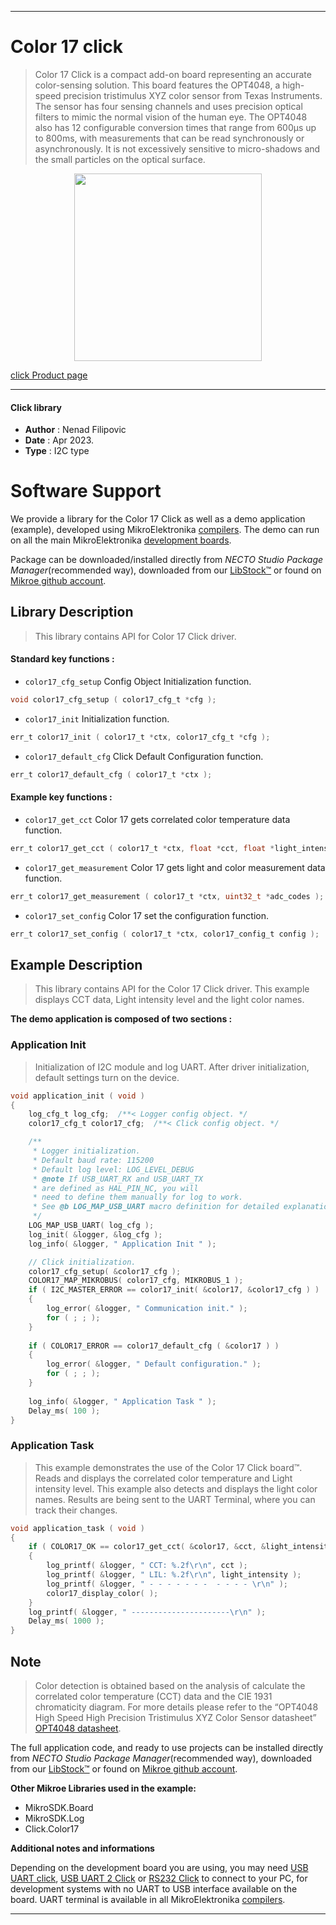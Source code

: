 
---
# Color 17 click

> Color 17 Click is a compact add-on board representing an accurate color-sensing solution. 
> This board features the OPT4048, a high-speed precision tristimulus XYZ color sensor from Texas Instruments. 
> The sensor has four sensing channels and uses precision optical filters to mimic the normal vision of the human eye. 
> The OPT4048 also has 12 configurable conversion times that range from 600μs up to 800ms, 
> with measurements that can be read synchronously or asynchronously. 
> It is not excessively sensitive to micro-shadows and the small particles on the optical surface.

<p align="center">
  <img src="https://download.mikroe.com/images/click_for_ide/color17_click.png" height=300px>
</p>

[click Product page](https://www.mikroe.com/color-17-click)

---


#### Click library

- **Author**        : Nenad Filipovic
- **Date**          : Apr 2023.
- **Type**          : I2C type


# Software Support

We provide a library for the Color 17 Click
as well as a demo application (example), developed using MikroElektronika
[compilers](https://www.mikroe.com/necto-studio).
The demo can run on all the main MikroElektronika [development boards](https://www.mikroe.com/development-boards).

Package can be downloaded/installed directly from *NECTO Studio Package Manager*(recommended way), downloaded from our [LibStock&trade;](https://libstock.mikroe.com) or found on [Mikroe github account](https://github.com/MikroElektronika/mikrosdk_click_v2/tree/master/clicks).

## Library Description

> This library contains API for Color 17 Click driver.

#### Standard key functions :

- `color17_cfg_setup` Config Object Initialization function.
```c
void color17_cfg_setup ( color17_cfg_t *cfg );
```

- `color17_init` Initialization function.
```c
err_t color17_init ( color17_t *ctx, color17_cfg_t *cfg );
```

- `color17_default_cfg` Click Default Configuration function.
```c
err_t color17_default_cfg ( color17_t *ctx );
```

#### Example key functions :

- `color17_get_cct` Color 17 gets correlated color temperature data function.
```c
err_t color17_get_cct ( color17_t *ctx, float *cct, float *light_intensity );
```

- `color17_get_measurement` Color 17 gets light and color measurement data function.
```c
err_t color17_get_measurement ( color17_t *ctx, uint32_t *adc_codes );
```

- `color17_set_config` Color 17 set the configuration function.
```c
err_t color17_set_config ( color17_t *ctx, color17_config_t config );
```

## Example Description

> This library contains API for the Color 17 Click driver.
> This example displays CCT data, Light intensity level
> and the light color names.

**The demo application is composed of two sections :**

### Application Init

> Initialization of I2C module and log UART.
> After driver initialization, default settings turn on the device.

```c
void application_init ( void ) 
{
    log_cfg_t log_cfg;  /**< Logger config object. */
    color17_cfg_t color17_cfg;  /**< Click config object. */

    /** 
     * Logger initialization.
     * Default baud rate: 115200
     * Default log level: LOG_LEVEL_DEBUG
     * @note If USB_UART_RX and USB_UART_TX 
     * are defined as HAL_PIN_NC, you will 
     * need to define them manually for log to work. 
     * See @b LOG_MAP_USB_UART macro definition for detailed explanation.
     */
    LOG_MAP_USB_UART( log_cfg );
    log_init( &logger, &log_cfg );
    log_info( &logger, " Application Init " );

    // Click initialization.
    color17_cfg_setup( &color17_cfg );
    COLOR17_MAP_MIKROBUS( color17_cfg, MIKROBUS_1 );
    if ( I2C_MASTER_ERROR == color17_init( &color17, &color17_cfg ) ) 
    {
        log_error( &logger, " Communication init." );
        for ( ; ; );
    }
    
    if ( COLOR17_ERROR == color17_default_cfg ( &color17 ) )
    {
        log_error( &logger, " Default configuration." );
        for ( ; ; );
    }
    
    log_info( &logger, " Application Task " );
    Delay_ms( 100 );
}
```

### Application Task

> This example demonstrates the use of the Color 17 Click board™.
> Reads and displays the correlated color temperature 
> and Light intensity level.
> This example also detects and displays the light color names.
> Results are being sent to the UART Terminal, where you can track their changes.

```c
void application_task ( void ) 
{
    if ( COLOR17_OK == color17_get_cct( &color17, &cct, &light_intensity ) )
    {
        log_printf( &logger, " CCT: %.2f\r\n", cct );
        log_printf( &logger, " LIL: %.2f\r\n", light_intensity );
        log_printf( &logger, " - - - - - - -  - - - - \r\n" );
        color17_display_color( );
    }
    log_printf( &logger, " ----------------------\r\n" );
    Delay_ms( 1000 );
}
```

## Note

> Color detection is obtained based on the analysis 
> of calculate the correlated color temperature (CCT) data
> and the CIE 1931 chromaticity diagram. For more details please refer to the 
> “OPT4048 High Speed High Precision Tristimulus XYZ Color Sensor datasheet” 
> [OPT4048 datasheet](https://www.ti.com/lit/gpn/OPT4048).

The full application code, and ready to use projects can be installed directly from *NECTO Studio Package Manager*(recommended way), downloaded from our [LibStock&trade;](https://libstock.mikroe.com) or found on [Mikroe github account](https://github.com/MikroElektronika/mikrosdk_click_v2/tree/master/clicks).

**Other Mikroe Libraries used in the example:**

- MikroSDK.Board
- MikroSDK.Log
- Click.Color17

**Additional notes and informations**

Depending on the development board you are using, you may need
[USB UART click](https://www.mikroe.com/usb-uart-click),
[USB UART 2 Click](https://www.mikroe.com/usb-uart-2-click) or
[RS232 Click](https://www.mikroe.com/rs232-click) to connect to your PC, for
development systems with no UART to USB interface available on the board. UART
terminal is available in all MikroElektronika
[compilers](https://shop.mikroe.com/compilers).

---
